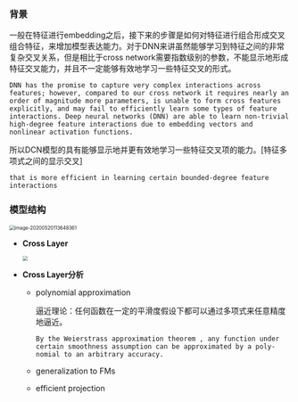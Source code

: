 ### 背景

一般在特征进行embedding之后，接下来的步骤是如何对特征进行组合形成交叉组合特征，来增加模型表达能力。对于DNN来讲虽然能够学习到特征之间的非常复杂交叉关系，但是相比于cross network需要指数级别的参数，不能显示地形成特征交叉能力，并且不一定能够有效地学习一些特征交叉的形式。

`DNN has the promise to capture very complex interactions across features; however, compared to our cross network it requires nearly an order of magnitude more parameters, is unable to form cross features explicitly, and may fail to efficiently learn some types of feature interactions. Deep neural networks (DNN) are able to learn non-trivial high-degree feature interactions due to embedding vectors and nonlinear activation functions.`

所以DCN模型的具有能够显示地并更有效地学习一些特征交叉项的能力。[特征多项式之间的显示交叉]

`that is more efficient in learning certain bounded-degree feature interactions`

### 模型结构

<img src="/Users/youzheng/Library/Application Support/typora-user-images/image-20200520113648361.png" alt="image-20200520113648361" style="zoom:60%;" />

- **Cross Layer**

  <img src="/Users/youzheng/Library/Application Support/typora-user-images/image-20200520113732453.png" style="zoom:60%;" />

- **Cross Layer分析**

  - polynomial approximation

    逼近理论：任何函数在一定的平滑度假设下都可以通过多项式来任意精度地逼近。

    `By the Weierstrass approximation theorem , any function under certain smoothness assumption can be approximated by a poly-nomial to an arbitrary accuracy.`

  - generalization to FMs

    

  - efficient projection